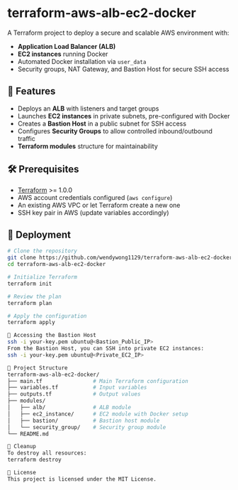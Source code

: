 # terraform-aws-alb-ec2-docker

A Terraform project to deploy a secure and scalable AWS environment with:

- **Application Load Balancer (ALB)**
- **EC2 instances** running Docker
- Automated Docker installation via `user_data`
- Security groups, NAT Gateway, and Bastion Host for secure SSH access

## 📌 Features
- Deploys an **ALB** with listeners and target groups
- Launches **EC2 instances** in private subnets, pre-configured with Docker
- Creates a **Bastion Host** in a public subnet for SSH access
- Configures **Security Groups** to allow controlled inbound/outbound traffic
- **Terraform modules** structure for maintainability

## 🛠️ Prerequisites
- [Terraform](https://developer.hashicorp.com/terraform/downloads) >= 1.0.0
- AWS account credentials configured (`aws configure`)
- An existing AWS VPC or let Terraform create a new one
- SSH key pair in AWS (update variables accordingly)

## 🚀 Deployment
```bash
# Clone the repository
git clone https://github.com/wendywong1129/terraform-aws-alb-ec2-docker.git
cd terraform-aws-alb-ec2-docker

# Initialize Terraform
terraform init

# Review the plan
terraform plan

# Apply the configuration
terraform apply

🔐 Accessing the Bastion Host
ssh -i your-key.pem ubuntu@<Bastion_Public_IP>
From the Bastion Host, you can SSH into private EC2 instances:
ssh -i your-key.pem ubuntu@<Private_EC2_IP>

📂 Project Structure
terraform-aws-alb-ec2-docker/
├── main.tf                # Main Terraform configuration
├── variables.tf           # Input variables
├── outputs.tf             # Output values
├── modules/
│   ├── alb/               # ALB module
│   ├── ec2_instance/      # EC2 module with Docker setup
│   ├── bastion/           # Bastion host module
│   └── security_group/    # Security group module
└── README.md

🧹 Cleanup
To destroy all resources:
terraform destroy

📜 License
This project is licensed under the MIT License.
